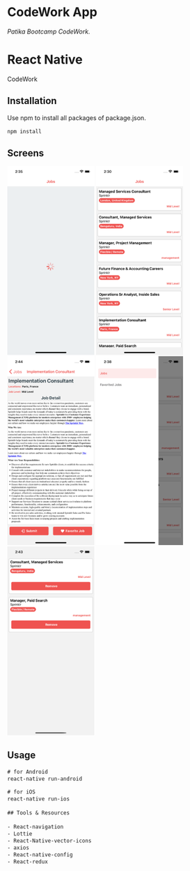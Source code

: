 # CodeWork App

_Patika Bootcamp CodeWork._

# React Native

CodeWork

## Installation

Use npm to install all packages of package.json.

```bash
npm install
```

## Screens

<div>
<img src="./image/kodwork_1.png" width="200" alt="Screens" />
<img src="./image/kodwork_2.png" width="200" alt="Screens" />
<img src="./image/kodwork_3.png" width="200" alt="Screens" />
<img src="./image/kodwork_4.png" width="200" alt="Screens" />
<img src="./image/kodwork_5.png" width="200" alt="Screens" />
</div>

## Usage

```
# for Android
react-native run-android
```

```
# for iOS
react-native run-ios

## Tools & Resources

- React-navigation
- Lottie
- React-Native-vector-icons
- axios
- React-native-config
- React-redux
```
